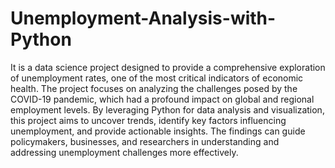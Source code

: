 # Unemployment-Analysis-with-Python

It is a data science project designed to provide a comprehensive exploration of unemployment rates, one of the most critical indicators of economic health. The project focuses on analyzing the challenges posed by the COVID-19 pandemic, which had a profound impact on global and regional employment levels. By leveraging Python for data analysis and visualization, this project aims to uncover trends, identify key factors influencing unemployment, and provide actionable insights. The findings can guide policymakers, businesses, and researchers in understanding and addressing unemployment challenges more effectively.
